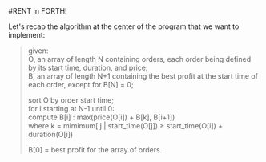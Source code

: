<link rel="stylesheet" href="./story.css">
#RENT in FORTH!

Let's recap the algorithm at the center of the program that we want to implement:

> given:<br>
>    O, an array of length N containing orders, each order being defined by its start time, duration, and price;<br>
>    B, an array of length N+1 containing the best profit at the start time of each order, except for B[N] = 0;<br>
> 
> sort O by order start time;<br>
> for i starting at N-1 until 0:<br>
>   compute B[i] : max(price(O[i]) + B[k], B[i+1])<br>
>   where k = mimimum[ j | start_time(O[j]) ≥ start_time(O[i]) + duration(O[i])
>
> B[0] = best profit for the array of orders.
